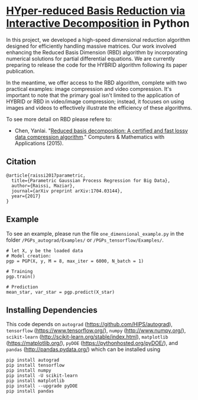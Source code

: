 # [HYper-reduced Basis Reduction via Interactive Decomposition](https://ishmaelrezaei.github.io/HYBRID/) in Python

In this project, we developed a high-speed dimensional reduction algorithm designed for efficiently handling massive matrices. Our work involved enhancing the Reduced Basis Dimension (RBD) algorithm by incorporating numerical solutions for partial differential equations. We are currently preparing to release the code for the HYBRID algorithm following its paper publication.

In the meantime, we offer access to the RBD algorithm, complete with two practical examples: image compression and video compression. It's important to note that the primary goal isn't limited to the application of HYBRID or RBD in video/image compression; instead, it focuses on using images and videos to effectively illustrate the efficiency of these algorithms.

To see more detail on RBD please refere to:

  - Chen, Yanlai. "[Reduced basis decomposition: A certified and fast lossy data compression algorithm](https://www.sciencedirect.com/science/article/pii/S0898122115004630)." Computers & Mathematics with Applications (2015).

## Citation

    @article{raissi2017parametric,
      title={Parametric Gaussian Process Regression for Big Data},
      author={Raissi, Maziar},
      journal={arXiv preprint arXiv:1704.03144},
      year={2017}
    }

## Example

To see an example, please run the file `one_dimensional_example.py` in the folder `/PGPs_autograd/Examples/` or `/PGPs_tensorflow/Examples/`.

    # let X, y be the loaded data
    # Model creation:
    pgp = PGP(X, y, M = 8, max_iter = 6000, N_batch = 1)
    
    # Training
    pgp.train()
    
    # Prediction
    mean_star, var_star = pgp.predict(X_star)

## Installing Dependencies

This code depends on `autograd` (https://github.com/HIPS/autograd), `tensorflow` (https://www.tensorflow.org/), `numpy` (http://www.numpy.org/), `scikit-learn` (http://scikit-learn.org/stable/index.html), `matplotlib` (https://matplotlib.org/), `pyDOE` (https://pythonhosted.org/pyDOE/), and `pandas` (http://pandas.pydata.org/) which can be installed using

    pip install autograd
    pip install tensorflow
    pip install numpy
    pip install -U scikit-learn
    pip install matplotlib
    pip install --upgrade pyDOE
    pip install pandas
